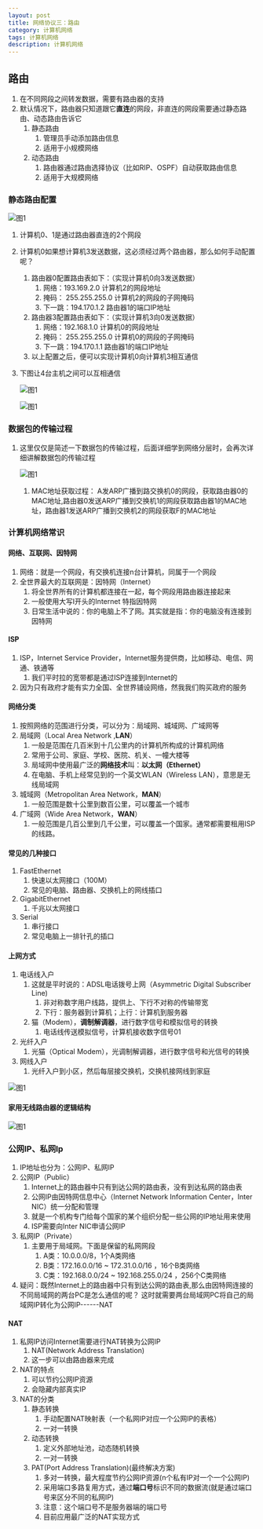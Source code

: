 ```yaml
---
layout: post
title: 网络协议三：路由
category: 计算机网络
tags: 计算机网络
description: 计算机网络
---
```


## 路由
1. 在不同网段之间转发数据，需要有路由器的支持
2. 默认情况下，路由器只知道跟它**直连**的网段，非直连的网段需要通过静态路由、动态路由告诉它
    1. 静态路由
        1. 管理员手动添加路由信息
        2. 适用于小规模网络
    2. 动态路由
        1. 路由器通过路由选择协议（比如RIP、OSPF）自动获取路由信息
        2. 适用于大规模网络
    
### 静态路由配置
![图1](https://raw.githubusercontent.com/zhoghua123/imgsBed/master/wlxy-14.png)

1. 计算机0、1是通过路由器直连的2个网段
2. 计算机0如果想计算机3发送数据，这必须经过两个路由器，那么如何手动配置呢？ 
    1. 路由器0配置路由表如下：（实现计算机0向3发送数据）
        1. 网络：193.169.2.0  计算机2的网段地址
        2. 掩码： 255.255.255.0 计算机2的网段的子网掩码
        3. 下一跳：194.170.1.2 路由器1的端口IP地址
    2. 路由器3配置路由表如下：（实现计算机3向0发送数据）
        1. 网络：192.168.1.0  计算机0的网段地址
        2. 掩码： 255.255.255.0 计算机0的网段的子网掩码
        3. 下一跳：194.170.1.1 路由器1的端口IP地址
    3. 以上配置之后，便可以实现计算机0向计算机3相互通信
3. 下图让4台主机之间可以互相通信
    
    ![图1](https://raw.githubusercontent.com/zhoghua123/imgsBed/master/wlxy-15.png)
    
    ![图1](https://raw.githubusercontent.com/zhoghua123/imgsBed/master/wlxy-16.png)

### 数据包的传输过程
1. 这里仅仅是简述一下数据包的传输过程，后面详细学到网络分层时，会再次详细讲解数据包的传输过程
    
    ![图1](https://raw.githubusercontent.com/zhoghua123/imgsBed/master/wlxy-17.png)
    
    1. MAC地址获取过程： A发ARP广播到路交换机0的网段，获取路由器0的MAC地址,路由器0发送ARP广播到交换机1的网段获取路由器1的MAC地址，路由器1发送ARP广播到交换机2的网段获取F的MAC地址
    
### 计算机网络常识

#### 网络、互联网、因特网
1. 网络：就是一个网段，有交换机连接n台计算机，同属于一个网段
2. 全世界最大的互联网是：因特网（Internet）
    1. 将全世界所有的计算机都连接在一起，每个网段用路由器连接起来
    2. 一般使用大写I开头的Internet 特指因特网
    3. 日常生活中说的：你的电脑上不了网。其实就是指：你的电脑没有连接到因特网

#### ISP
1. ISP，Internet Service Provider，Internet服务提供商，比如移动、电信、网通、铁通等
    1. 我们平时拉的宽带都是通过ISP连接到Internet的
2. 因为只有政府才能有实力全国、全世界铺设网络，然我我们购买政府的服务

#### 网络分类
1. 按照网络的范围进行分类，可以分为：局域网、城域网、广域网等
2. 局域网（Local Area Network ,**LAN**）
    1. 一般是范围在几百米到十几公里内的计算机所构成的计算机网络
    2. 常用于公司、家庭、学校、医院、机关、一幢大楼等
    3. 局域网中使用最广泛的**网络技术**叫：**以太网（Ethernet）**
    4. 在电脑、手机上经常见到的一个英文WLAN（Wireless LAN），意思是无线局域网
3. 城域网（Metropolitan Area Network，**MAN**）
    1. 一般范围是数十公里到数百公里，可以覆盖一个城市
4. 广域网（Wide Area Network，**WAN**）
    1. 一般范围是几百公里到几千公里，可以覆盖一个国家。通常都需要租用ISP的线路。

#### 常见的几种接口
1. FastEthernet
    1. 快速以太网接口（100M）
    2. 常见的电脑、路由器、交换机上的网线插口
2. GigabitEthernet
    1. 千兆以太网接口
3. Serial
    1. 串行接口
    2. 常见电脑上一排针孔的插口
    
#### 上网方式
1. 电话线入户
    1. 这就是平时说的：ADSL电话拨号上网（Asymmetric Digital Subscriber Line)
        1. 非对称数字用户线路，提供上、下行不对称的传输带宽
        2. 下行：服务器到计算机；上行：计算机到服务器
    2. 猫（Modem），**调制解调器**，进行数字信号和模拟信号的转换
        1. 电话线传送模拟信号，计算机接收数字信号01
2. 光纤入户
    1. 光猫（Optical Modem），光调制解调器，进行数字信号和光信号的转换
3. 网线入户
    1. 光纤入户到小区，然后每层接交换机，交换机接网线到家庭
    
![图1](https://raw.githubusercontent.com/zhoghua123/imgsBed/master/wlxy-18.png)
#### 家用无线路由器的逻辑结构

![图1](https://raw.githubusercontent.com/zhoghua123/imgsBed/master/wlxy-19.png)

### 公网IP、私网Ip
1. IP地址也分为：公网IP、私网IP
2. 公网IP（Public）
    1. Internet上的路由器中只有到达公网的路由表，没有到达私网的路由表
    2. 公网IP由因特网信息中心（Internet Network Information Center，Inter NIC）统一分配和管理
    3. 就是一个机构专门给每个国家的某个组织分配一些公网的IP地址用来使用
    4. ISP需要向Inter NIC申请公网IP
3. 私网IP（Private）
    1. 主要用于局域网。下面是保留的私网网段
        1. A类：10.0.0.0/8，1个A类网络
        2. B类：172.16.0.0/16 ~ 172.31.0.0/16 ，16个B类网络
        3. C类：192.168.0.0/24 ~ 192.168.255.0/24 ，256个C类网络
4. 疑问：既然Internet上的路由器中只有到达公网的路由表,那么由因特网连接的不同局域网的两台PC是怎么通信的呢？ 这时就需要两台局域网PC将自己的局域网IP转化为公网IP------NAT

#### NAT
1. 私网IP访问Internet需要进行NAT转换为公网IP
    1. NAT(Network Address Translation)
    2. 这一步可以由路由器来完成
2. NAT的特点
    1. 可以节约公网IP资源
    2. 会隐藏内部真实IP
3. NAT的分类
    1. 静态转换
        1. 手动配置NAT映射表（一个私网IP对应一个公网IP的表格）
        2. 一对一转换
    2. 动态转换
        1. 定义外部地址池，动态随机转换
        2. 一对一转换
    3. PAT(Port Address Translation)(最终解决方案)
        1. 多对一转换，最大程度节约公网IP资源(n个私有IP对一个一个公网IP)
        2. 采用端口多路复用方式，通过**端口号**标识不同的数据流(就是通过端口号来区分不同的私网IP)
        3. 注意：这个端口号不是服务器端的端口号
        4. 目前应用最广泛的NAT实现方式


